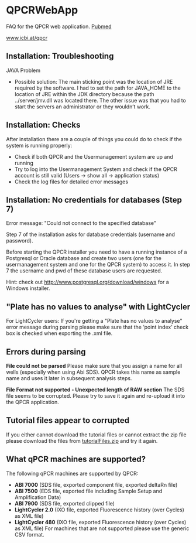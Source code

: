 # QPCRWebApp
FAQ for the QPCR web application. [Pubmed](http://www.pubmed.org/19712446)

www.icbi.at/qpcr


## Installation: Troubleshooting
JAVA Problem
* Possible solution:
The main sticking point was the location of JRE required by the software. I had to set the path for JAVA_HOME to the location of JRE within the JDK directory because the path ../server/jmv.dll was located there. The other issue was that you had to start the servers an administrator or they wouldn’t work.

## Installation: Checks
After installation there are a couple of things you could do to check if the system is running properly:
* Check if both QPCR and the Usermanagement system are up and running
* Try to log into the Usermanagement System and check if the QPCR account is still valid (Users -> show all -> application status)
* Check the log files for detailed error messages

## Installation: No credentials for databases (Step 7)
Error message: "Could not connect to the specified database"

Step 7 of the installation asks for database credentials (username and password).

Before starting the QPCR installer you need to have a running instance of a Postgresql or Oracle database and create two users (one for the usermanagement system and one for the QPCR system) to access it. In step 7 the username and pwd of these database users are requested.

Hint: check out
http://www.postgresql.org/download/windows
for a Windows installer.

## "Plate has no values to analyse" with LightCycler
For LightCycler users:
If you're getting a "Plate has no values to analyse" error message during parsing please make sure that the 
‘point index’ check box is checked when exporting the .xml file.

## Errors during parsing
**File could not be parsed**
Please make sure that you assign a name for all wells (especially when using Abi SDS). QPCR takes this name as sample name and uses it later in subsequent analysis steps.

**File Format not supported - Unexpected length of RAW section**
The SDS file seems to be corrupted. Please try to save it again and re-upload it into the QPCR application.

## Tutorial files appear to corrupted
If you either cannot download the tutorial files or cannot extract the zip file please download the files from
[tutorialFiles.zip](http://icbi.at/software/qpcr/downloads/tutorialFiles.zip)
and try it again.

## What qPCR machines are supported?
The following qPCR machines are supported by QPCR:
* **ABI 7000** (SDS file, exported component file, exported deltaRn file)
* **ABI 7500** (EDS file, exported file including Sample Setup and Amplification Data)
* **ABI 7900** (SDS file, exported clipped file)
* **LightCycler 2.0** (IXO file, exported Fluorescence history (over Cycles) as XML file)
* **LightCycler 480** (IXO file, exported Fluorescence history (over Cycles) as XML file)
For machines that are not supported please use the generic CSV format.

## 

